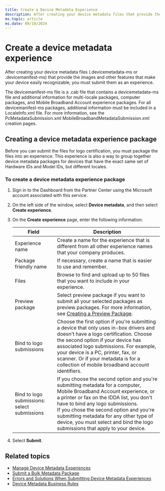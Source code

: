 ```yaml
---
title: Create a Device Metadata Experience
description: After creating your device metadata files that provide the images and other features that make your device easily recognizable, you must submit them as an experience.
ms.topic: article
ms.date: 09/19/2024
---
```


# Create a device metadata experience

After creating your device metadata files (.devicemetadata-ms or .devicemanifest-ms) that provide the images and other features that make your device easily recognizable, you must submit them as an experience.

The devicemanifest-ms file is a .cab file that contains a devicemetadata-ms file and additional information for multi-locale packages, computer packages, and Mobile Broadband Account experience packages. For all devicemanifest-ms packages, additional information must be included in a LocaleInfo.xml file. For more information, see the PcMetadataSubmission.xml MobileBroadbandMetadataSubmission.xml creation pages.

## Creating a device metadata experience package

Before you can submit the files for logo certification, you must package the files into an experience. This experience is also a way to group together device metadata packages for devices that have the exact same set of Hardware IDs and Model IDs, but different locales.

### To create a device metadata experience package

1. Sign in to the Dashboard from the Partner Center using the Microsoft account associated with this service.

1. On the left side of the window, select **Device metadata**, and then select **Create experience**.

1. On the **Create experience** page, enter the following information:

   | Field | Description |
   |--|--|
   | Experience name | Create a name for the experience that is different from all other experience names that your company produces. |
   | Package friendly name | If necessary, create a name that is easier to use and remember. |
   | Files | Browse to find and upload up to 50 files that you want to include in your experience. |
   | Preview package | Select preview package if you want to submit all your selected packages as preview packages. For more information, see [Creating a Preview Package](creating-a-preview-package.md). |
   | Bind to logo submissions | Choose the first option if you're submitting a device that only uses in-box drivers and doesn't have a logo certification. Choose the second option if your device has associated logo submissions. For example, your device is a PC, printer, fax, or scanner. Or if your metadata is for a collection of mobile broadband account identifiers. |
   | Bind to logo submissions: select submissions | If you choose the second option and you're submitting metadata for a computer, Mobile Broadband Account experience, or a printer or fax on the IDDA list, you don't have to bind any logo submissions.<br>If you chose the second option and you're submitting metadata for any other type of device, you must select and bind the logo submissions that apply to your device. |

1. Select **Submit**.

## Related topics

- [Manage Device Metadata Experiences](manage-device-metadata-experiences.md)
- [Submit a Bulk Metadata Package](submit-a-bulk-metadata-package.md)
- [Errors and Solutions When Submitting Device Metadata Experiences](errors-and-solutions-when-submitting-device-metadata-experiences.md)
- [Device Metadata Business Rules](device-metadata-business-rules.md)
